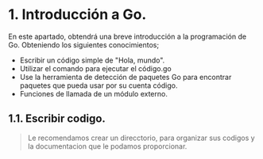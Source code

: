 # 1. Introducción a Go.

En este apartado, obtendrá una breve introducción a la programación de Go. Obteniendo los siguientes conocimientos;

* Escribir un código simple de "Hola, mundo".
* Utilizar el comando para ejecutar el código.go
* Use la herramienta de detección de paquetes Go para encontrar paquetes que pueda usar por su cuenta código.
* Funciones de llamada de un módulo externo.

## 1.1. Escribir codigo.

> Le recomendamos crear un direcctorio, para organizar sus codigos y la documentacion que le podamos proporcionar.

